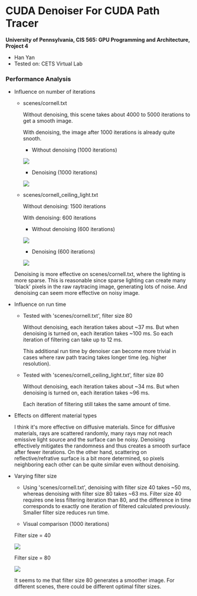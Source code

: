 CUDA Denoiser For CUDA Path Tracer
==================================

**University of Pennsylvania, CIS 565: GPU Programming and Architecture, Project 4**

* Han Yan
* Tested on: CETS Virtual Lab

### Performance Analysis

* Influence on number of iterations

  * scenes/cornell.txt
  
    Without denoising, this scene takes about 4000 to 5000 iterations to get a smooth image. 
    
    With denoising, the image after 1000 iterations is already quite snooth.
    
    * Without denoising (1000 iterations)
    
    ![](img/cornell.2020-10-18_20-59-08z.1009samp.png)
    
    * Denoising (1000 iterations)
    
    ![](img/cornell.2020-10-18_20-59-08z.1009samp_denoised.png)
    
  * scenes/cornell_ceiling_light.txt
  
    Without denoising: 1500 iterations
    
    With denoising: 600 iterations
    
    * Without denoising (600 iterations)
    
    ![](img/cornell.2020-10-18_21-12-10z.666samp.png)
    
    * Denoising (600 iterations)
    
    ![](img/cornell.2020-10-18_21-12-10z.666samp_denoised.png)
    
  Denoising is more effective on scenes/cornell.txt, where the lighting is more sparse. This is reasonable since sparse lighting can create many 'black' pixels in the raw raytracing image, generating lots of noise. And denoising can seem more effective on noisy image. 

* Influence on run time

  * Tested with 'scenes/cornell.txt', filter size 80
 
    Without denoising, each iteration takes about ~37 ms. But when denoising is turned on, each iteration takes ~100 ms.
    So each iteration of filtering can take up to 12 ms. 

    This additional run time by denoiser can become more trivial in cases where raw path tracing takes longer time (eg. higher resolution). 

  * Tested with 'scenes/cornell_ceiling_light.txt', filter size 80
  
    Without denoising, each iteration takes about ~34 ms. But when denoising is turned on, each iteration takes ~96 ms.
    
    Each iteration of filtering still takes the same amount of time. 
    
* Effects on different material types

  I think it's more effective on diffusive materials. Since for diffusive materials, rays are scattered randomly, many rays may not reach emissive light source and the surface can be noisy. Denoising effectively mitigates the randomness and thus creates a smooth surface after fewer iterations. On the other hand, scattering on reflective/refrative surface is a bit more determined, so pixels neighboring each other can be quite similar even without denoising. 
  
* Varying filter size

  * Using 'scenes/cornell.txt', denoising with filter size 40 takes ~50 ms, whereas denoising with filter size 80 takes ~63 ms. Filter size 40 requires one less filtering iteration than 80, and the difference in time corresponds to exactly one iteration of filtered calculated previously. Smaller filter size reduces run time.
  
  * Visual comparison (1000 iterations)
  
  Filter size = 40
  
  ![](img/cornell.2020-10-18_21-36-05z.1010samp_denoised.png)
  
  Filter size = 80
  
  ![](img/cornell.2020-10-18_20-59-08z.1009samp_denoised.png)
  
  It seems to me that filter size 80 generates a smoother image. For different scenes, there could be different optimal filter sizes.
